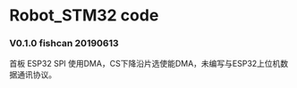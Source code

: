 # Robot_STM32 code

### V0.1.0  fishcan 20190613

首板 ESP32 SPI 使用DMA，CS下降沿片选使能DMA，未编写与ESP32上位机数据通讯协议。

#
